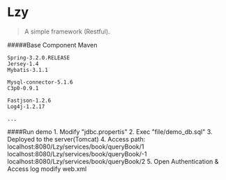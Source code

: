 

# Lzy
> A simple framework (Restful).


#####Base Component
	Maven

	Spring-3.2.0.RELEASE
	Jersey-1.4
	Mybatis-3.1.1
	
	Mysql-connector-5.1.6
	C3p0-0.9.1
	
	Fastjson-1.2.6
	Log4j-1.2.17
	
	...


####Run demo
	1. Modify "jdbc.propertis"
	2. Exec "file/demo_db.sql"
	3. Deployed to the server(Tomcat)
	4. Access path:
			localhost:8080/Lzy/services/book/queryBook/1
			localhost:8080/Lzy/services/book/queryBook/-1
			localhost:8080/Lzy/services/book/queryBook/2
	5. Open Authentication & Access log
			modify web.xml 


